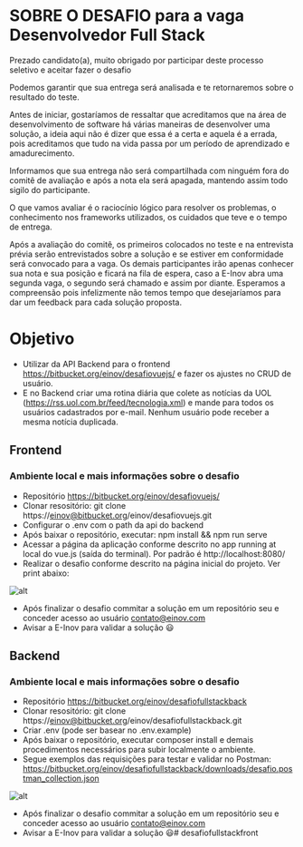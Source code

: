 # SOBRE O DESAFIO para a vaga Desenvolvedor Full Stack #

Prezado candidato(a), muito obrigado por participar deste processo seletivo e aceitar fazer o desafio

Podemos garantir que sua entrega será analisada e te retornaremos sobre o resultado do teste.

Antes de iniciar, gostaríamos de ressaltar que acreditamos que na área de desenvolvimento de software há várias maneiras de desenvolver uma solução, a ideia aqui não é dizer que essa é a 
certa e aquela é a errada, pois acreditamos que tudo na vida passa por um período de aprendizado e amadurecimento.

Informamos que sua entrega não será compartilhada com ninguém fora do comitê de avaliação e após a nota ela será apagada, mantendo assim todo sigilo do participante.

O que vamos avaliar é o raciocínio lógico para resolver os problemas, o conhecimento nos frameworks utilizados, os cuidados que teve e o tempo de entrega.

Após a avaliação do comitê, os primeiros colocados no teste e na entrevista prévia serão entrevistados sobre a solução e se estiver em conformidade será convocado para a vaga. 
Os demais participantes irão apenas conhecer sua nota e sua posição e ficará na fila de espera, caso a E-Inov abra uma segunda vaga, o segundo será chamado e assim por diante. 
Esperamos a compreensão pois infelizmente não temos tempo que desejaríamos para dar um feedback para cada solução proposta.

# Objetivo #
* Utilizar da API Backend para o frontend https://bitbucket.org/einov/desafiovuejs/ e fazer os ajustes no CRUD de usuário.
* E no Backend criar uma rotina diária que colete as notícias da UOL (https://rss.uol.com.br/feed/tecnologia.xml) e mande para
  todos os usuários cadastrados por e-mail. Nenhum usuário pode receber a mesma notícia duplicada.


## Frontend ##

### Ambiente local e mais informações sobre o desafio ###

* Repositório https://bitbucket.org/einov/desafiovuejs/
* Clonar resositório: git clone https://einov@bitbucket.org/einov/desafiovuejs.git
* Configurar o .env com o path da api do backend
* Após baixar o repositório, executar: npm install && npm run serve
* Acessar a página da aplicação conforme descrito no app running at local do vue.js (saída do terminal). Por padrão é http://localhost:8080/
* Realizar o desafio conforme descrito na página inicial do projeto. Ver print abaixo:

![alt](https://bitbucket.org/einov/desafiofullstack/downloads/frontend.png)
* Após finalizar o desafio commitar a solução em um repositório seu e conceder acesso ao usuário <contato@einov.com>
* Avisar a E-Inov para validar a solução 😃


## Backend ##

### Ambiente local e mais informações sobre o desafio ###

* Repositório https://bitbucket.org/einov/desafiofullstackback
* Clonar resositório: git clone https://einov@bitbucket.org/einov/desafiofullstackback.git
* Criar .env (pode ser basear no .env.example)
* Após baixar o repositório, executar composer install e demais procedimentos necessários para subir localmente o ambiente.
* Segue exemplos das requisições para testar e validar no Postman:
  https://bitbucket.org/einov/desafiofullstackback/downloads/desafio.postman_collection.json

![alt](https://bitbucket.org/einov/desafiofullstackback/downloads/postman-get-users.png)

* Após finalizar o desafio commitar a solução em um repositório seu e conceder acesso ao usuário <contato@einov.com>
* Avisar a E-Inov para validar a solução 😃#   d e s a f i o f u l l s t a c k f r o n t  
 